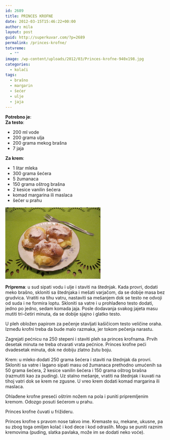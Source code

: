 ```yaml
---
id: 2689
title: PRINCES KROFNE
date: 2012-03-15T15:46:22+00:00
author: mila
layout: post
guid: http://superkuvar.com/?p=2689
permalink: /princes-krofne/
totvreme:
  - ""
image: /wp-content/uploads/2012/03/Princes-krofne-940x198.jpg
categories:
  - kolači
tags:
  - brašno
  - margarin
  - šećer
  - ulje
  - jaja
---
```

**Potrebno je**:  
**Za testo**:

  * 200 ml vode
  * 200 grama ulja
  * 200 grama mekog brašna
  * 7 jaja

**Za krem**:

  * 1 litar mleka
  * 300 grama šećera
  * 5 žumanaca
  * 150 grama oštrog brašna
  * 2 kesice vanilin šećera
  * komad margarina ili maslaca
  * šećer u prahu

<img class="alignnone size-medium wp-image-2690" title="Princes krofne" src="/wp-content/uploads/2012/03/Princes-krofne-1024x768.jpg" alt="" width="300" height="225" /> 

**Priprema**: u sud sipati vodu i ulje i staviti na štednjak. Kada provri, dodati meko brašno, skloniti sa štednjaka i mešati varjačom, da se dobije masa bez grudvica. Vratiti na tihu vatru, nastaviti sa mešanjem dok se testo ne odvoji od suda i ne formira loptu. Skloniti sa vatre i u prohlađeno testo dodati, jedno po jedno, sedam komada jaja. Posle dodavanja svakog jajeta masu mutiti tri-četiri minuta, da se dobije sjajno i glatko testo.

U pleh obložen papirom za pečenje stavljati kašičicom testo veličine oraha. Između krofni treba da bude malo razmaka, jer tokom pečenja narastu.

Zagrejati pećnicu na 250 stepeni i staviti pleh sa princes krofnama. Prvih desetak minuta ne treba otvarati vrata pećnice. Princes krofne peći dvadesetak minuta, dok ne dobiju zlatno žutu boju.

Krem: u mleko dodati 250 grama šećera i staviti na štednjak da provri. Skloniti sa vatre i lagano sipati masu od žumanaca prethodno umućenih sa 50 grama šećera, 2 kesice vanilin šećera i 150 grama oštrog brašna (razmutiti kao za puding). Uz stalno mešanje, vratiti na štednjak i kuvati na tihoj vatri dok se krem ne zgusne. U vreo krem dodati komad margarina ili maslaca.

Ohlađene krofne preseći oštrim nožem na pola i puniti pripremljenim kremom. Odozgo posuti šećerom u prahu.

Princes krofne čuvati u frižideru.

Princes krofne s pravom nose takvo ime. Kremaste su, mekane, ukusne, pa su zbog toga omiljen kolač i kod dece i kod odraslih. Mogu se puniti raznim kremovima (puding, slatka pavlaka, može im se dodati neko voće).